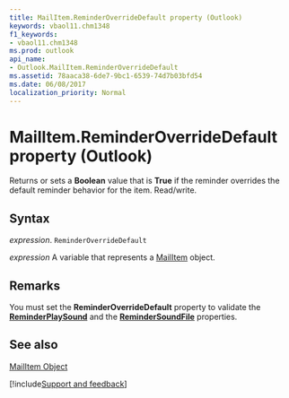 ```yaml
---
title: MailItem.ReminderOverrideDefault property (Outlook)
keywords: vbaol11.chm1348
f1_keywords:
- vbaol11.chm1348
ms.prod: outlook
api_name:
- Outlook.MailItem.ReminderOverrideDefault
ms.assetid: 78aaca38-6de7-9bc1-6539-74d7b03bfd54
ms.date: 06/08/2017
localization_priority: Normal
---
```



# MailItem.ReminderOverrideDefault property (Outlook)

Returns or sets a  **Boolean** value that is **True** if the reminder overrides the default reminder behavior for the item. Read/write.


## Syntax

_expression_. `ReminderOverrideDefault`

_expression_ A variable that represents a [MailItem](Outlook.MailItem.md) object.


## Remarks

You must set the  **ReminderOverrideDefault** property to validate the **[ReminderPlaySound](Outlook.MailItem.ReminderPlaySound.md)** and the **[ReminderSoundFile](Outlook.MailItem.ReminderSoundFile.md)** properties.


## See also


[MailItem Object](Outlook.MailItem.md)

[!include[Support and feedback](~/includes/feedback-boilerplate.md)]